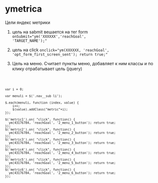 # ymetrica
Цели яндекс метрики

1. цель на sabmit вешается на тег form
<code>onSubmit="ym('XXXXXX','reachGoal', 'TARGET_NAME');"</code>


2. цель на click 
<code>onclick="ym(XXXXXX, 'reachGoal', 'opt_form_first_screen_sent'); return true;"</code>


3. Цель на меню. Считает пункты меню, добавляет к ним классы и по клику отрабатывает цель (jquery)

<code>

	var i = 0;

	var menuli = $('.nav__sub li');

	$.each(menuli, function (index, value) {
		i++;
		$(value).addClass("metric"+i);
	});
	
	$('metric1').on( "click", function() {
	  ym(43176784, 'reachGoal', '2_menu_1_button'); return true;
	});
	$('metric2').on( "click", function() {
	  ym(43176784, 'reachGoal', '2_menu_2_button'); return true;
	});
	$('metric3').on( "click", function() {
	  ym(43176784, 'reachGoal', '2_menu_3_button'); return true;
	});
	$('metric4').on( "click", function() {
	  ym(43176784, 'reachGoal', '2_menu_4_button'); return true;
	});
	$('metric5').on( "click", function() {
	  ym(43176784, 'reachGoal', '2_menu_5_button'); return true;
	});
	$('metric6').on( "click", function() {
	  ym(43176784, 'reachGoal', '2_menu_6_button'); return true;
	});
</code>
